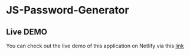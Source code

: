 # JS-Password-Generator

## Live DEMO
You can check out the live demo of this application on Netlify via this <a href="https://bora-passswordgenerator.netlify.app">link</a>
